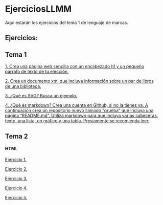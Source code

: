 # EjerciciosLLMM
Aqui estarán los ejercicios del tema 1 de lenguaje de marcas.

## Ejercicios:

## Tema 1
[1. Crea una página web sencilla con un encabezado h1 y un pequeño párrafo de texto de tu elección.](/Tema1/Ejercicio1/)

[2. Crea un documento xml que incluya información sobre un par de libros de una biblioteca.](/Tema1/Ejercicio2/)


[3. ¿Qué es SVG? Busca un ejemplo.](/Tema1/Ejercicio3/)


[4. ¿Qué es markdown? Crea una cuenta en Github, si no la tienes ya. A continuación crea un repositorio nuevo llamado “prueba” que incluya una página “README.md”. Utiliza markdown para que incluya varias cabeceras, texto, una lista, un gráfico y una tabla. Previamente se recomienda leer:](/Tema1/Ejercicio4/)



## Tema 2

#### HTML

[Ejercicio 1.](/Tema2/Ejercicio1)

[Ejercicio 2.](/Tema2/Ejercicio2)

[Ejercicio 3.](/Tema2/Ejercicio3)

[Ejercicio 4.](/Tema2/Ejercicio4)

[Ejercicio 5.](/Tema2/Ejercicio5)
